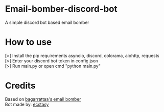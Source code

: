 # Email-bomber-discord-bot
A simple discord bot based email bomber

# How to use
[>] Install the pip requirements asyncio, discord, colorama, aiohttp, requests
<br>
[>] Enter your discord bot token in config.json
<br>
[>] Run main.py or open cmd "python main.py"

# Credits
Based on [bagarrattaa's email bomber](https://github.com/bagarrattaa/email-nuker)
<br>
Bot made by: [ecstasy](https://cracked.io/ecstasy)
